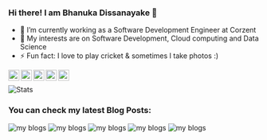 ### Hi there! I am Bhanuka Dissanayake 👋

<!--
**bhanukad610/bhanukad610** is a ✨ _special_ ✨ repository because its `README.md` (this file) appears on your GitHub profile.

Here are some ideas to get you started:

- 🔭 I’m currently working on ...
- 🌱 I’m currently learning ...
- 👯 I’m looking to collaborate on ...
- 🤔 I’m looking for help with ...
- 💬 Ask me about ...
- 📫 How to reach me: ...
- 😄 Pronouns: ...
- ⚡ Fun fact: ...
-->

- 🔭 I’m currently working as a Software Development Engineer at Corzent
- 🌱 My interests are on Software Development, Cloud computing and Data Science
- ⚡ Fun fact: I love to play cricket & sometimes I take photos :)


[<img align="left" alt="Osanda | LinkedIn" width="22px" src="https://cdn.jsdelivr.net/npm/simple-icons@v3/icons/linkedin.svg" />][linkedin]
[<img align="left" alt="Osanda | Medium" width="22px" src="https://cdn.jsdelivr.net/npm/simple-icons@v3/icons/medium.svg" />][medium]
[<img align="left" alt="Osanda | Facebook" width="22px" src="https://cdn.jsdelivr.net/npm/simple-icons@v3/icons/facebook.svg" />][facebook]
[<img align="left" alt="Osanda | Twitter" width="22px" src="https://cdn.jsdelivr.net/npm/simple-icons@v3/icons/twitter.svg" />][twitter]
[<img align="left" alt="Osanda | Instagram" width="22px" src="https://cdn.jsdelivr.net/npm/simple-icons@v3/icons/instagram.svg" />][instagram]

<p>&nbsp;</p>

![Stats](https://github-readme-stats.vercel.app/api?username=bhanukad610&show_icons=true&hide_border=true&count_private=true&include_all_commits=false&hide_title=true)

### You can check my latest Blog Posts:

<!-- MEDIUM:START -->
![my blogs](https://github-readme-medium-recent-article.vercel.app/medium/@bhanukadissanayake/0)
![my blogs](https://github-readme-medium-recent-article.vercel.app/medium/@bhanukadissanayake/1)
![my blogs](https://github-readme-medium-recent-article.vercel.app/medium/@bhanukadissanayake/2)
![my blogs](https://github-readme-medium-recent-article.vercel.app/medium/@bhanukadissanayake/3)
![my blogs](https://github-readme-medium-recent-article.vercel.app/medium/@bhanukadissanayake/4)
<!-- MEDIUM:END -->

[linkedin]: https://www.linkedin.com/in/bhanuka-dissanayake/
[medium]: https://medium.com/@bhanukadissanayake
[facebook]: https://www.facebook.com/bhanuka.dissanayake.9
[twitter]: https://twitter.com/bhanukad610
[instagram]: https://www.instagram.com/bhanuka_dissanayake_/
